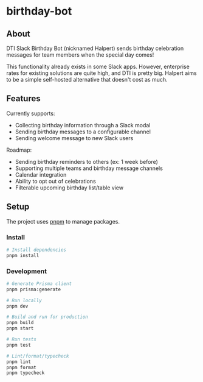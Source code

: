 # birthday-bot

## About

DTI Slack Birthday Bot (nicknamed Halpert) sends birthday celebration messages
for team members when the special day comes!

This functionality already exists in some Slack apps. However, enterprise rates
for existing solutions are quite high, and DTI is pretty big. Halpert aims to be
a simple self-hosted alternative that doesn't cost as much.

## Features

Currently supports:

- Collecting birthday information through a Slack modal
- Sending birthday messages to a configurable channel
- Sending welcome message to new Slack users

Roadmap:

- Sending birthday reminders to others (ex: 1 week before)
- Supporting multiple teams and birthday message channels
- Calendar integration
- Ability to opt out of celebrations
- Filterable upcoming birthday list/table view

## Setup

The project uses [pnpm](https://pnpm.io/) to manage packages.

### Install

```bash
# Install dependencies
pnpm install
```

### Development

```bash
# Generate Prisma client
pnpm prisma:generate

# Run locally
pnpm dev

# Build and run for production
pnpm build
pnpm start

# Run tests
pnpm test

# Lint/format/typecheck
pnpm lint
pnpm format
pnpm typecheck
```
